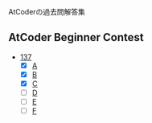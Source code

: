 AtCoderの過去問解答集
## AtCoder Beginner Contest
* [137](137)
  - [x] [A](137/a.cpp)
  - [x] [B](137/b.cpp)
  - [x] [C](137/c.cpp)
  - [ ] [D]()
  - [ ] [E]()
  - [ ] [F]()
